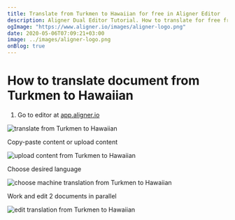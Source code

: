 ```yaml
---
title: Translate from Turkmen to Hawaiian for free in Aligner Editor
description: Aligner Dual Editor Tutorial. How to translate for free from Turkmen to Hawaiian. Aligner is multilingual document management platform. 
ogImage: "https://www.aligner.io/images/aligner-logo.png"
date: 2020-05-06T07:09:21+03:00
image: ../images/aligner-logo.png
onBlog: true
---
```


# How to translate document from Turkmen to Hawaiian

1. Go to editor at [app.aligner.io](https://app.aligner.io "Aligner App web page")

![translate from Turkmen to Hawaiian](../aligner-blank-editor.png "translate from Turkmen to Hawaiian")

Copy-paste content or upload content

![upload content from Turkmen to Hawaiian](../aligner-uploaded-document.png "upload content from Turkmen to Hawaiian")

Choose desired language

![choose machine translation from Turkmen to Hawaiian](../aligner-language-dropdown.png "choose machine translation from Turkmen to Hawaiian")

Work and edit 2 documents in parallel

![edit translation from Turkmen to Hawaiian](../aligner-double-sitded-editor.png "edit translation from Turkmen to Hawaiian")

